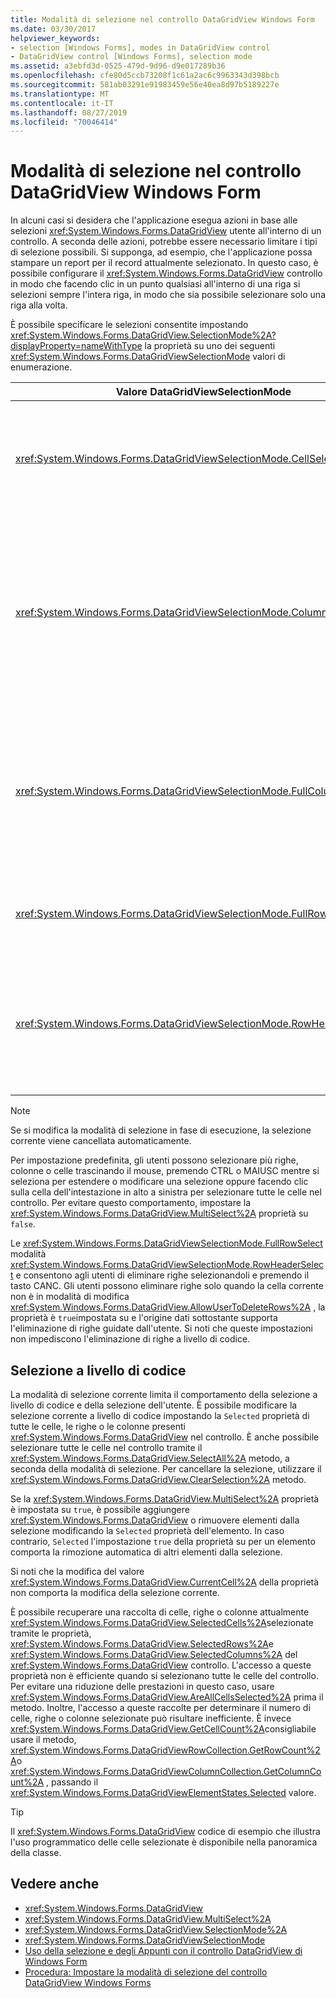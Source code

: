 ```yaml
---
title: Modalità di selezione nel controllo DataGridView Windows Form
ms.date: 03/30/2017
helpviewer_keywords:
- selection [Windows Forms], modes in DataGridView control
- DataGridView control [Windows Forms], selection mode
ms.assetid: a3ebfd3d-0525-479d-9d96-d9e017289b36
ms.openlocfilehash: cfe80d5ccb73208f1c61a2ac6c9963343d398bcb
ms.sourcegitcommit: 581ab03291e91983459e56e40ea8d97b5189227e
ms.translationtype: MT
ms.contentlocale: it-IT
ms.lasthandoff: 08/27/2019
ms.locfileid: "70046414"
---
```

# <a name="selection-modes-in-the-windows-forms-datagridview-control"></a>Modalità di selezione nel controllo DataGridView Windows Form

In alcuni casi si desidera che l'applicazione esegua azioni in base alle selezioni <xref:System.Windows.Forms.DataGridView> utente all'interno di un controllo. A seconda delle azioni, potrebbe essere necessario limitare i tipi di selezione possibili. Si supponga, ad esempio, che l'applicazione possa stampare un report per il record attualmente selezionato. In questo caso, è possibile configurare il <xref:System.Windows.Forms.DataGridView> controllo in modo che facendo clic in un punto qualsiasi all'interno di una riga si selezioni sempre l'intera riga, in modo che sia possibile selezionare solo una riga alla volta.

È possibile specificare le selezioni consentite impostando <xref:System.Windows.Forms.DataGridView.SelectionMode%2A?displayProperty=nameWithType> la proprietà su uno dei seguenti <xref:System.Windows.Forms.DataGridViewSelectionMode> valori di enumerazione.

|Valore DataGridViewSelectionMode|Descrizione|
|-------------------------------------|-----------------|
|<xref:System.Windows.Forms.DataGridViewSelectionMode.CellSelect>|Fare clic su una cella per selezionarla. Impossibile utilizzare le intestazioni di riga e di colonna per la selezione.|
|<xref:System.Windows.Forms.DataGridViewSelectionMode.ColumnHeaderSelect>|Fare clic su una cella per selezionarla. Se si fa clic su un'intestazione di colonna, viene selezionata l'intera colonna. Impossibile utilizzare le intestazioni di colonna per l'ordinamento.|
|<xref:System.Windows.Forms.DataGridViewSelectionMode.FullColumnSelect>|Se si fa clic su una cella o un'intestazione di colonna, viene selezionata l'intera colonna. Impossibile utilizzare le intestazioni di colonna per l'ordinamento.|
|<xref:System.Windows.Forms.DataGridViewSelectionMode.FullRowSelect>|Se si fa clic su una cella o un'intestazione di riga, viene selezionata l'intera riga.|
|<xref:System.Windows.Forms.DataGridViewSelectionMode.RowHeaderSelect>|Modalità di selezione predefinita. Fare clic su una cella per selezionarla. Se si fa clic su un'intestazione di riga, viene selezionata l'intera riga.|

> [!NOTE]
> Se si modifica la modalità di selezione in fase di esecuzione, la selezione corrente viene cancellata automaticamente.

Per impostazione predefinita, gli utenti possono selezionare più righe, colonne o celle trascinando il mouse, premendo CTRL o MAIUSC mentre si seleziona per estendere o modificare una selezione oppure facendo clic sulla cella dell'intestazione in alto a sinistra per selezionare tutte le celle nel controllo. Per evitare questo comportamento, impostare la <xref:System.Windows.Forms.DataGridView.MultiSelect%2A> proprietà su `false`.

Le <xref:System.Windows.Forms.DataGridViewSelectionMode.FullRowSelect> modalità <xref:System.Windows.Forms.DataGridViewSelectionMode.RowHeaderSelect> e consentono agli utenti di eliminare righe selezionandoli e premendo il tasto CANC. Gli utenti possono eliminare righe solo quando la cella corrente non è in modalità di modifica <xref:System.Windows.Forms.DataGridView.AllowUserToDeleteRows%2A> , la proprietà è `true`impostata su e l'origine dati sottostante supporta l'eliminazione di righe guidate dall'utente. Si noti che queste impostazioni non impediscono l'eliminazione di righe a livello di codice.

## <a name="programmatic-selection"></a>Selezione a livello di codice

La modalità di selezione corrente limita il comportamento della selezione a livello di codice e della selezione dell'utente. È possibile modificare la selezione corrente a livello di codice impostando la `Selected` proprietà di tutte le celle, le righe o le colonne presenti <xref:System.Windows.Forms.DataGridView> nel controllo. È anche possibile selezionare tutte le celle nel controllo tramite il <xref:System.Windows.Forms.DataGridView.SelectAll%2A> metodo, a seconda della modalità di selezione. Per cancellare la selezione, utilizzare il <xref:System.Windows.Forms.DataGridView.ClearSelection%2A> metodo.

Se la <xref:System.Windows.Forms.DataGridView.MultiSelect%2A> proprietà è impostata su `true`, è possibile aggiungere <xref:System.Windows.Forms.DataGridView> o rimuovere elementi dalla selezione modificando la `Selected` proprietà dell'elemento. In caso contrario, `Selected` l'impostazione `true` della proprietà su per un elemento comporta la rimozione automatica di altri elementi dalla selezione.

Si noti che la modifica del valore <xref:System.Windows.Forms.DataGridView.CurrentCell%2A> della proprietà non comporta la modifica della selezione corrente.

È possibile recuperare una raccolta di celle, righe o colonne attualmente <xref:System.Windows.Forms.DataGridView.SelectedCells%2A>selezionate tramite le proprietà, <xref:System.Windows.Forms.DataGridView.SelectedRows%2A>e <xref:System.Windows.Forms.DataGridView.SelectedColumns%2A> del <xref:System.Windows.Forms.DataGridView> controllo. L'accesso a queste proprietà non è efficiente quando si selezionano tutte le celle del controllo. Per evitare una riduzione delle prestazioni in questo caso, usare <xref:System.Windows.Forms.DataGridView.AreAllCellsSelected%2A> prima il metodo. Inoltre, l'accesso a queste raccolte per determinare il numero di celle, righe o colonne selezionate può risultare inefficiente. È invece <xref:System.Windows.Forms.DataGridView.GetCellCount%2A>consigliabile usare il metodo, <xref:System.Windows.Forms.DataGridViewRowCollection.GetRowCount%2A>o <xref:System.Windows.Forms.DataGridViewColumnCollection.GetColumnCount%2A> , passando il <xref:System.Windows.Forms.DataGridViewElementStates.Selected> valore.

> [!TIP]
> Il <xref:System.Windows.Forms.DataGridView> codice di esempio che illustra l'uso programmatico delle celle selezionate è disponibile nella panoramica della classe.

## <a name="see-also"></a>Vedere anche

- <xref:System.Windows.Forms.DataGridView>
- <xref:System.Windows.Forms.DataGridView.MultiSelect%2A>
- <xref:System.Windows.Forms.DataGridView.SelectionMode%2A>
- <xref:System.Windows.Forms.DataGridViewSelectionMode>
- [Uso della selezione e degli Appunti con il controllo DataGridView di Windows Form](selection-and-clipboard-use-with-the-windows-forms-datagridview-control.md)
- [Procedura: Impostare la modalità di selezione del controllo DataGridView Windows Forms](how-to-set-the-selection-mode-of-the-windows-forms-datagridview-control.md)
